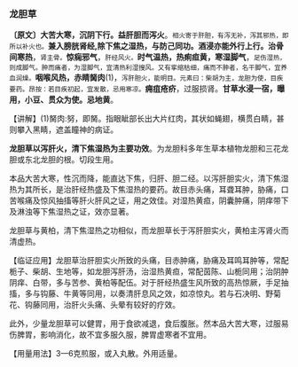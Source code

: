 ### 龙胆草

**〔原文〕大苦大寒，沉阴下行。益肝胆而泻火**。<small>相火寄于肝胆，有泻无补，泻其邪热，即所以补火也。</small>**兼入膀胱肾经,除下焦之湿热，与防己同功。酒浸亦能外行上行。治骨间寒热**，<small>肾主骨。</small>**惊痫邪气**，<small>肝经风火。</small>**时气温热，热痢疸黄，寒湿脚气**，<small>足伤湿热，则成脚气。肿而痛者，为湿脚气，宜清热利湿搜风。又有挛缩枯细，痛而不肿者，名干脚气，宜养血润燥。</small>**咽喉风热，赤睛胬肉**(1)，<small>泻肝胆火，能明目。元素曰：柴胡为主，龙胆为使，目疾要药。昂按：若目疾初起，宜发散，忌用寒凉。</small>**痈疽疮疥**，过服损肾。**甘草水浸一宿，曝用，小豆、贯众为使。忌地黄**。

 【讲解】(1)胬肉:努，即胬。指眼眦部长出大片红肉，其状如蝇翅，横贯白睛，甚则攀入黑睛，遮盖瞳神的病证。     

**龙胆草以泻肝火，清下焦湿热为主要功效**。为龙胆科多年生草本植物龙胆和三花龙胆或东北龙胆的根。切段生用。

本品大苦大寒，性沉而降，能直达下焦，归肝、胆二经。以泻肝胆实火，清下焦湿热为其所长，是治肝经热盛及下焦湿热的要药。故目赤头痛，耳聋耳肿，胁痛，口苦喉痛及惊风抽搐等肝火肝风之证，用之效佳。对湿热黄疸，阴囊肿痛，阴痒带下及淋浊等下焦湿热之证，效亦显著。

龙胆草与黄柏，清下焦湿热之功相似，而龙胆草长于泻肝胆实火，黄柏主泻肾火而清虚热。	

【临证应用】龙胆草治肝胆实火所致的头痛，目赤肿痛，胁痛及耳鸣耳肿等，常配栀子、柴胡、生地等，如龙胆泻肝汤，治湿热黄疸，常配茵陈、山栀同用；治阴肿阴痒、白带，多与苦参、黄柏等配伍。对于肝经热盛生风所致的高热惊厥，手足抽搐，多与钩藤、牛黄等同用，以奏清肝息风之效，如凉惊丸。若与石决明、野菊花、钩藤同用，治肝火头痛、头晕有较好的疗效。

 此外，少量龙胆草可以健胃，用于食欲减退，食后腹胀。然本品大苦大寒，过服易伤脾胃，影响消化，故不宜多服久服，脾胃虚寒者不宜用。	

【用量用法】3—6克煎服，或入丸散。外用适量。
